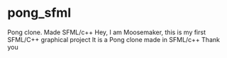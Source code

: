 # pong_sfml
Pong clone. Made SFML/c++
Hey, I am Moosemaker, this is my first SFML/C++ graphical project
It is a Pong clone made in SFML/c++
Thank you
